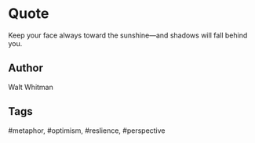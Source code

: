# Quote

Keep your face always toward the sunshine—and shadows will fall behind you.

## Author

Walt Whitman

## Tags

#metaphor, #optimism, #reslience, #perspective
